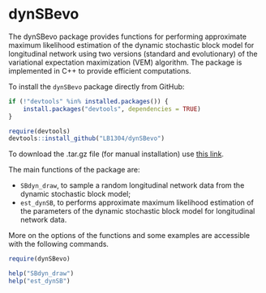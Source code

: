 # dynSBevo
The dynSBevo package provides functions for performing approximate maximum likelihood estimation of the dynamic stochastic block model for longitudinal network using two versions (standard and evolutionary) of the variational expectation maximization (VEM) algorithm. The package is implemented in C++ to provide efficient computations.

To install the `dynSBevo` package directly from GitHub:
```r
if (!"devtools" %in% installed.packages()) {
    install.packages("devtools", dependencies = TRUE)
}

require(devtools)
devtools::install_github("LB1304/dynSBevo")
```

To download the .tar.gz file (for manual installation) use [this link](https://github.com/LB1304/dynSBevo/archive/main.tar.gz).


The main functions of the package are: 
- `SBdyn_draw`, to sample a random longitudinal network data from the dynamic stochastic block model; 
- `est_dynSB`, to performs approximate maximum likelihood estimation of the parameters of the dynamic stochastic block model for longitudinal network data. 

More on the options of the functions and some examples are accessible with the following commands.

```r
require(dynSBevo)

help("SBdyn_draw")
help("est_dynSB")
```
